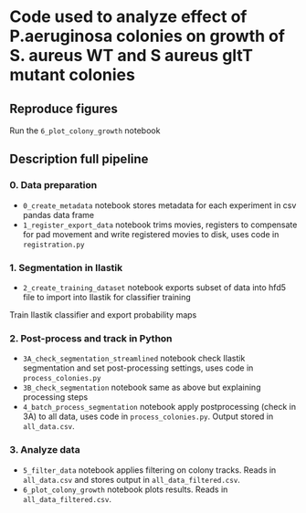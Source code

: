 # Code used to analyze effect of P.aeruginosa colonies on growth of S. aureus WT and S aureus gltT mutant colonies

## Reproduce figures

Run the `6_plot_colony_growth` notebook

## Description full pipeline

### 0. Data preparation

- `0_create_metadata` notebook stores metadata for each experiment in csv pandas data frame
- `1_register_export_data` notebook trims movies, registers to compensate for pad movement and write registered movies to disk, uses code in `registration.py`

### 1. Segmentation in Ilastik

- `2_create_training_dataset` notebook exports subset of data into hfd5 file to import into Ilastik for classifier training

Train Ilastik classifier and export probability maps

### 2. Post-process and track in Python

- `3A_check_segmentation_streamlined` notebook check Ilastik segmentation and set post-processing settings, uses code in `process_colonies.py`
- `3B_check_segmentation` notebook same as above but explaining processing steps  
- `4_batch_process_segmentation` notebook apply postprocessing (check in 3A) to all data, uses code in `process_colonies.py`. Output stored in `all_data.csv`.

### 3. Analyze data

- `5_filter_data` notebook applies filtering on colony tracks. Reads in `all_data.csv` and stores output in `all_data_filtered.csv`.
- `6_plot_colony_growth` notebook plots results. Reads in `all_data_filtered.csv`.